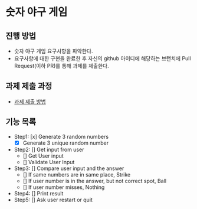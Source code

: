 # 숫자 야구 게임
## 진행 방법
* 숫자 야구 게임 요구사항을 파악한다.
* 요구사항에 대한 구현을 완료한 후 자신의 github 아이디에 해당하는 브랜치에 Pull Request(이하 PR)를 통해 과제를 제출한다.

## 과제 제출 과정
* [과제 제출 방법](https://github.com/next-step/nextstep-docs/tree/master/precourse)

## 기능 목록
* Step1: [x] Generate 3 random numbers
	- [x] Generate 3 unique random number
* Step2: [] Get input from user
	- [] Get User input
	- [] Validate User Input
* Step3: [] Compare user input and the answer
	- [] If same numbers are in same place, Strike
	- [] If user number is in the answer, but not correct spot, Ball
	- [] If user number misses, Nothing 
* Step4: [] Print result 
* Step5: [] Ask user restart or quit
